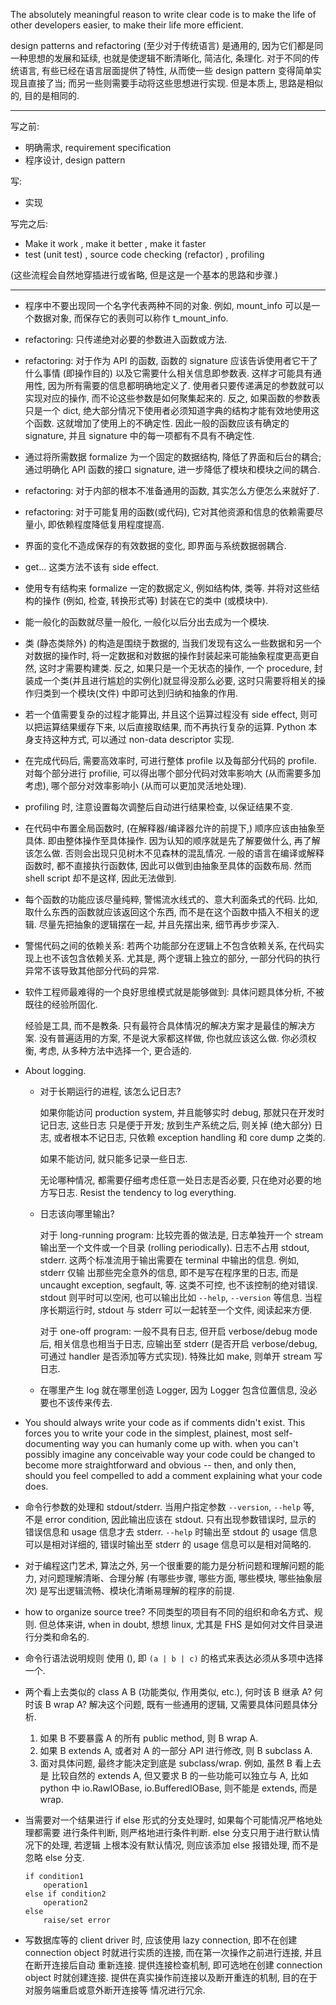 The absolutely meaningful reason to write clear code is to make the life of other developers easier, to make their life more efficient.

design patterns and refactoring (至少对于传统语言) 是通用的, 因为它们都是同一种思想的发展和延续, 也就是使逻辑不断清晰化, 简洁化, 条理化. 对于不同的传统语言, 有些已经在语言层面提供了特性, 从而使一些 design pattern 变得简单实现且直接了当; 而另一些则需要手动将这些思想进行实现. 但是本质上, 思路是相似的, 目的是相同的.

-----
写之前:
- 明确需求, requirement specification
- 程序设计, design pattern

写:
- 实现

写完之后:
- Make it work     , make it better                  , make it faster
- test (unit test) , source code checking (refactor) , profiling

(这些流程会自然地穿插进行或省略, 但是这是一个基本的思路和步骤.)

-----
- 程序中不要出现同一个名字代表两种不同的对象. 例如, mount_info 可以是一个数据对象, 而保存它的表则可以称作 t_mount_info.

- refactoring: 只传递绝对必要的参数进入函数或方法.

- refactoring: 对于作为 API 的函数, 函数的 signature 应该告诉使用者它干了什么事情 (即操作目的) 以及它需要什么相关信息即参数表. 这样才可能具有通用性, 因为所有需要的信息都明确地定义了. 使用者只要传递满足的参数就可以实现对应的操作, 而不论这些参数是如何聚集起来的. 反之, 如果函数的参数表只是一个 dict, 绝大部分情况下使用者必须知道字典的结构才能有效地使用这个函数. 这就增加了使用上的不确定性. 因此一般的函数应该有确定的 signature, 并且 signature 中的每一项都有不具有不确定性.

- 通过将所需数据 formalize 为一个固定的数据结构, 降低了界面和后台的耦合; 通过明确化 API 函数的接口 signature, 进一步降低了模块和模块之间的耦合.

- refactoring: 对于内部的根本不准备通用的函数, 其实怎么方便怎么来就好了.

- refactoring: 对于可能复用的函数(或代码), 它对其他资源和信息的依赖需要尽量小, 即依赖程度降低复用程度提高.

- 界面的变化不造成保存的有效数据的变化, 即界面与系统数据弱耦合.

- get... 这类方法不该有 side effect.

- 使用专有结构来 formalize 一定的数据定义, 例如结构体, 类等. 并将对这些结构的操作 (例如, 检查, 转换形式等) 封装在它的类中 (或模块中).

- 能一般化的函数就尽量一般化, 一般化以后分出去成为一个模块.

- 类 (静态类除外) 的构造是围绕于数据的, 当我们发现有这么一些数据和另一个对数据的操作时, 将一定数据和对数据的操作封装起来可能抽象程度更高更自然, 这时才需要构建类. 反之, 如果只是一个无状态的操作, 一个 procedure, 封装成一个类(并且进行尴尬的实例化)就显得没那么必要, 这时只需要将相关的操作归类到一个模块(文件) 中即可达到归纳和抽象的作用.

- 若一个值需要复杂的过程才能算出, 并且这个运算过程没有 side effect, 则可以把运算结果缓存下来, 以后直接取结果, 而不再执行复杂的运算. Python 本身支持这种方式, 可以通过 non-data descriptor 实现.
- 在完成代码后, 需要高效率时, 可进行整体 profile 以及每部分代码的 profile. 对每个部分进行 profilie, 可以得出哪个部分代码对效率影响大 (从而需要多加考虑), 哪个部分对效率影响小 (从而可以更加灵活地处理).
- profiling 时, 注意设置每次调整后自动进行结果检查, 以保证结果不变.
- 在代码中布置全局函数时, (在解释器/编译器允许的前提下,) 顺序应该由抽象至具体. 即由整体操作至具体操作. 因为认知的顺序就是先了解要做什么, 再了解该怎么做. 否则会出现只见树木不见森林的混乱情况. 一般的语言在编译或解释函数时, 都不直接执行函数体, 因此可以做到由抽象至具体的函数布局. 然而 shell script 却不是这样, 因此无法做到.
- 每个函数的功能应该尽量纯粹, 警惕流水线式的、意大利面条式的代码. 比如, 取什么东西的函数就应该返回这个东西, 而不是在这个函数中插入不相关的逻辑. 尽量先把抽象的逻辑摆在一起, 并且先摆出来, 细节再步步深入.
- 警惕代码之间的依赖关系: 若两个功能部分在逻辑上不包含依赖关系, 在代码实现上也不该包含依赖关系. 尤其是, 两个逻辑上独立的部分, 一部分代码的执行异常不该导致其他部分代码的异常.

- 软件工程师最难得的一个良好思维模式就是能够做到:
  具体问题具体分析, 不被既往的经验所固化.

  经验是工具, 而不是教条. 只有最符合具体情况的解决方案才是最佳的解决方案.
  没有普遍适用的方案, 不是说大家都这样做, 你也就应该这么做. 你必须权衡, 考虑,
  从多种方法中选择一个, 更合适的.

- About logging.

  * 对于长期运行的进程, 该怎么记日志?

    如果你能访问 production system, 并且能够实时 debug, 那就只在开发时记日志, 这些日志
    只是便于开发; 放到生产系统之后, 则关掉 (绝大部分) 日志, 或者根本不记日志, 只依赖
    exception handling 和 core dump 之类的.

    如果不能访问, 就只能多记录一些日志.

    无论哪种情况, 都需要仔细考虑任意一处日志是否必要, 只在绝对必要的地方写日志.
    Resist the tendency to log everything.

  * 日志该向哪里输出?

    对于 long-running program: 比较完善的做法是, 日志单独开一个 stream
    输出至一个文件或一个目录 (rolling periodically). 日志不占用 stdout, stderr.
    这两个标准流用于输出需要在 terminal 中输出的信息. 例如, stderr 仅输
    出那些完全意外的信息, 即不是写在程序里的日志, 而是 uncaught exception,
    segfault, 等. 这类不可控, 也不该控制的绝对错误. stdout 则平时可以空闲,
    也可以输出比如 `--help`, `--version` 等信息. 当程序长期运行时, stdout
    与 stderr 可以一起转至一个文件, 阅读起来方便.

    对于 one-off program: 一般不具有日志, 但开启 verbose/debug mode 后,
    相关信息也相当于日志, 应输出至 stderr (是否开启 verbose/debug, 可通过
    handler 是否添加等方式实现). 特殊比如 make, 则单开 stream 写日志.

  * 在哪里产生 log 就在哪里创造 Logger, 因为 Logger 包含位置信息, 没必要也不该传来传去.

- You should always write your code as if comments didn't exist. This forces you to write your code in the simplest, plainest, most self-documenting way you can humanly come up with.
when you can't possibly imagine any conceivable way your code could be changed to become more straightforward and obvious -- then, and only then, should you feel compelled to add a comment explaining what your code does.

- 命令行参数的处理和 stdout/stderr.
  当用户指定参数 `--version`, `--help` 等, 不是 error condition, 因此输出应该在 stdout.
  只有出现参数错误时, 显示的 错误信息和 usage 信息才去 stderr.
  `--help` 时输出至 stdout 的 usage 信息可以是相对详细的, 错误时输出至 stderr 的 usage
  信息可以是相对简略的.

- 对于编程这门艺术, 算法之外, 另一个很重要的能力是分析问题和理解问题的能力, 对问题理解清晰、合理分解 (有哪些步骤, 哪些方面, 哪些模块, 哪些抽象层次) 是写出逻辑流畅、模块化清晰易理解的程序的前提.

- how to organize source tree?
  不同类型的项目有不同的组织和命名方式、规则. 但总体来讲, when in doubt,
  想想 linux, 尤其是 FHS 是如何对文件目录进行分类和命名的.

- 命令行语法说明规则
  使用 (), 即 `(a | b | c)` 的格式来表达必须从多项中选择一个.

- 两个看上去类似的 class A B (功能类似, 作用类似, etc.), 何时该 B 继承 A? 何时该
  B wrap A?
  解决这个问题, 既有一些通用的逻辑, 又需要具体问题具体分析.
  1. 如果 B 不要暴露 A 的所有 public method, 则 B wrap A.
  2. 如果 B extends A, 或者对 A 的一部分 API 进行修改, 则 B subclass A.
  3. 面对具体问题, 最终才能决定到底是 subclass/wrap. 例如, 虽然 B 看上去是
     比较自然的 extends A, 但又要求 B 的一些功能可以独立与 A, 比如 python
     中 io.RawIOBase, io.BufferedIOBase, 则不能是 extends, 而是 wrap.

- 当需要对一个结果进行 if else 形式的分支处理时, 如果每个可能情况严格地处理都需要
  进行条件判断, 则严格地进行条件判断. else 分支只用于进行默认情况下的处理, 若逻辑
  上根本没有默认情况, 则应该添加 else 报错处理, 而不是忽略 else 分支.
  ```
  if condition1
      operation1
  else if condition2
      operation2
  else
      raise/set error
  ```

- 写数据库等的 client driver 时, 应该使用 lazy connection, 即不在创建 connection
  object 时就进行实质的连接, 而在第一次操作之前进行连接, 并且在断开连接后自动
  重新连接. 提供连接检查机制, 即可选地在创建 connection object 时就创建连接.
  提供在真实操作前连接以及断开重连的机制, 目的在于对服务端重启或意外断开连接等
  情况进行冗余.
